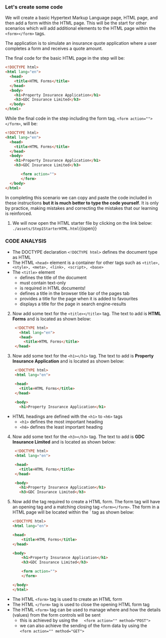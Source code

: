 ### Let's create some code

We will create a basic Hypertext Markup Language page, HTML page, and then add a form within the HTML page. This will be the start for other scenarios which will add additional elements to the HTML page within the ```<form></form>``` tags.

The application is to simulate an insurance quote application where a user completes a form and receives a quote amount.

The final code for the basic HTML page in the step will be:

```HTML
<!DOCTYPE html>
<html lang="en">
  <head>
    <title>HTML Forms</title>
  </head>
  <body>
    <h1>Property Insurance Application</h1>
    <h3>GDC Insurance Limited</h3>
  </body>
</html>
```

While the final code in the step including the form tag, ```<form action=""> </form>```, will be:

```HTML
<!DOCTYPE html>
<html lang="en">
  <head>
    <title>HTML Forms</title>
  </head>
  <body>
    <h1>Property Insurance Application</h1>
    <h3>GDC Insurance Limited</h3>

       <form action="">
       </form>
  </body>
</html>
```

In completing this scenario we can copy and paste the code included in these instructions **but it is much better to type the code yourself**. It is only by practice, making mistakes and correcting the mistakes that our learning is reinforced.

1. We will now open the HTML starter file by clicking on the link below:
   `./assets/Step1StarterHTML.html`{{open}}

### CODE ANALYSIS ###

- The DOCTYPE declaration `<!DOCTYPE html>` defines the document type as HTML
- The HTML `<head>` element is a container for other tags such as `<title>, <style>, <meta>, <link>, <script>, <base>`
- The `<title>` element
  - defines the title of the document
  - must contain text-only
  - is required in HTML documents!
  - defines a title in the browser title bar of the pages tab
  - provides a title for the page when it is added to favourites
  - displays a title for the page in search engine-results

2. Now add some text for the `<title></title>` tag. The text to add is **HTML Forms** and is located as shown below:

   ```HTML
    <!DOCTYPE html>
      <html lang="en">  
      <head>
        <title>HTML Forms</title>
    </head>
    ```

3. Now add some text for the `<h1></h1>` tag. The text to add is **Property Insurance Application** and is located as shown below:

   ```HTML
    <!DOCTYPE html>
    <html lang="en">

    <head>
      <title>HTML Forms</title>
    </head>
    
    <body>
      <h1>Property Insurance Application</h1>
    ```

- HTML headings are defined with the `<h1>` to `<h6>` tags
  - `<h1>` defines the most important heading 
  - `<h6>` defines the least important heading

4. Now add some text for the `<h3></h3>` tag. The text to add is **GDC Insurance Limited** and is located as shown below:
 
   ```HTML
    <!DOCTYPE html>
    <html lang="en">

    <head>
      <title>HTML Forms</title>
    </head>

    <body>
      <h1>Property Insurance Application</h1>
      <h3>GDC Insurance Limited</h3>
   ```

5. Now add the tag required to create a HTML form. The form tag will have an opening tag and a matching closing tag `<form></form>`. The form in a HTML page will be located within the `<body></body> tag as shown below:

    ```HTML
    <!DOCTYPE html>
    <html lang="en">

    <head>
        <title>HTML Forms</title>
    </head>

    <body>
        <h1>Property Insurance Application</h1>
        <h3>GDC Insurance Limited</h3>

        <form action="">
        </form>

    </body>
    </html>
    ```

- The HTML `<form>` tag is used to create an HTML form
- The HTML `</form>` tag is used to close the opening HTML form tag
- The HTML `<form>` tag can be used to manage where and how the details (values) from the form controls will be sent 
  - this is achieved by using the 
    `<form action="" method="POST">`
  - we can also achieve the sending of the form data by using the
    `<form action="" method="GET">`
